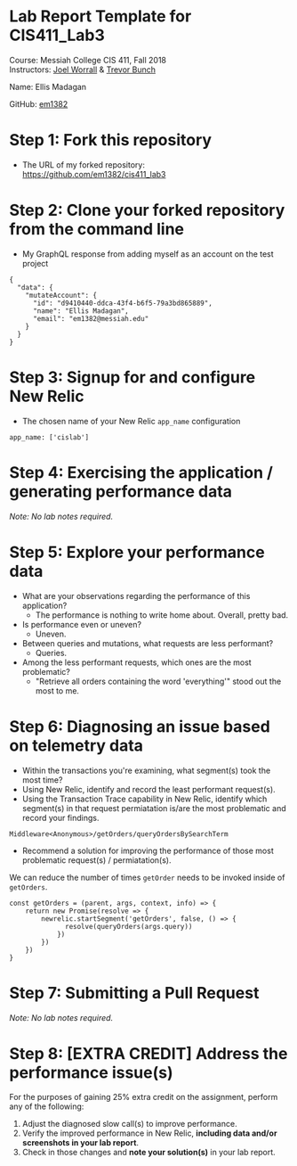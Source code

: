 # Lab Report Template for CIS411_Lab3
Course: Messiah College CIS 411, Fall 2018<br/>
Instructors: [Joel Worrall](https://github.com/tangollama) & [Trevor Bunch](https://github.com/trevordbunch)<br/>

Name: Ellis Madagan<br/>

GitHub: [em1382](https://github.com/em1382)<br/>

# Step 1: Fork this repository
- The URL of my forked repository: https://github.com/em1382/cis411_lab3

# Step 2: Clone your forked repository from the command line
- My GraphQL response from adding myself as an account on the test project
```
{
  "data": {
    "mutateAccount": {
      "id": "d9410440-ddca-43f4-b6f5-79a3bd865889",
      "name": "Ellis Madagan",
      "email": "em1382@messiah.edu"
    }
  }
}
```

# Step 3: Signup for and configure New Relic
- The chosen name of your New Relic ```app_name``` configuration
```
app_name: ['cislab']
```

# Step 4: Exercising the application / generating performance data

_Note: No lab notes required._

# Step 5: Explore your performance data
* What are your observations regarding the performance of this application?
  * The performance is nothing to write home about. Overall, pretty bad.
* Is performance even or uneven? 
  * Uneven.
* Between queries and mutations, what requests are less performant?
  * Queries.
* Among the less performant requests, which ones are the most problematic?
  * "Retrieve all orders containing the word 'everything'" stood out the most to me.

# Step 6: Diagnosing an issue based on telemetry data
* Within the transactions you're examining, what segment(s) took the most time?
* Using New Relic, identify and record the least performant request(s).
* Using the Transaction Trace capability in New Relic, identify which segment(s) in that request permiatation is/are the most problematic and record your findings.

`Middleware<Anonymous>/getOrders/queryOrdersBySearchTerm`

* Recommend a solution for improving the performance of those most problematic request(s) / permiatation(s).

We can reduce the number of times `getOrder` needs to be invoked inside of `getOrders`.
```
const getOrders = (parent, args, context, info) => {
    return new Promise(resolve => {
        newrelic.startSegment('getOrders', false, () => {
              resolve(queryOrders(args.query))
            })
        })
    })
}
```

# Step 7: Submitting a Pull Request
_Note: No lab notes required._

# Step 8: [EXTRA CREDIT] Address the performance issue(s)
For the purposes of gaining 25% extra credit on the assignment, perform any of the following:
1. Adjust the diagnosed slow call(s) to improve performance. 
2. Verify the improved performance in New Relic, **including data and/or screenshots in your lab report**.
2. Check in those changes and **note your solution(s)** in your lab report.
